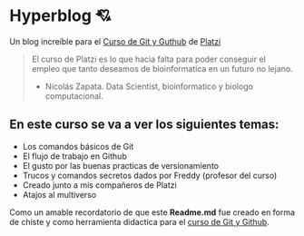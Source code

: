# Hyperblog 💘

Un blog increíble para el [Curso de Git y Guthub](https://platzi.com/cursos/git-github/ " curso de Git y Github") de [Platzi](https://platzi.com/ "Platzi")
> El curso de Platzi es lo que hacia falta para poder conseguir el empleo que tanto deseamos de bioinformatica en un futuro no lejano.
> - Nicolás Zapata. Data Scientist, bioinformatico y biologo computacional.

## En este curso se va a ver los siguientes temas:
* Los comandos básicos de Git
* El flujo de trabajo en Github
* El gusto por las buenas practicas de versionamiento
* Trucos y comandos secretos dados por Freddy (profesor del curso)
* Creado junto a mis compañeros de Platzi
* Atajos al multiverso

Como un amable recordatorio de que este **Readme.md** fue creado en forma de chiste y como herramienta didactica para el [curso de Git y Github](https://platzi.com/cursos/git-github/ " curso de Git y Github").
